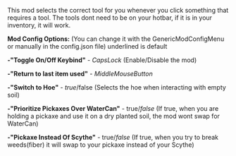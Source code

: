 This mod selects the correct tool for you whenever you click something that requires a tool.
The tools dont need to be on your hotbar, if it is in your inventory, it will work.

**Mod Config Options:** (You can change it with the GenericModConfigMenu or manually in the config.json file)
underlined is default

**-"Toggle On/Off Keybind"** - _CapsLock_ (Enable/Disable the mod)

**-"Return to last item used"** - _MiddleMouseButton_

**-"Switch to Hoe"** - _true_/false (Selects the hoe when interacting with empty soil)

**-"Prioritize Pickaxes Over WaterCan"** - true/_false_ (If true, when you are holding a pickaxe and use it on a dry planted soil, the mod wont swap for WaterCan)

**-"Pickaxe Instead Of Scythe"** - true/_false_ (If true, when you try to break weeds(fiber) it will swap to your pickaxe instead of your Scythe)

